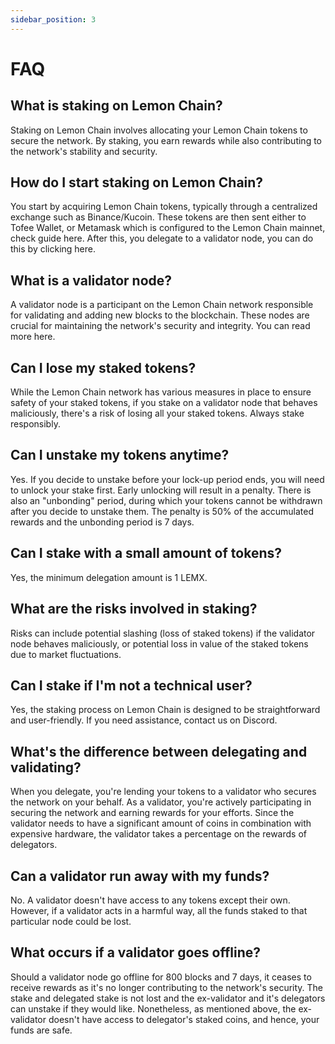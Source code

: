 ```yaml
---
sidebar_position: 3
---
```


# FAQ

## What is staking on Lemon Chain?

Staking on Lemon Chain involves allocating your Lemon Chain tokens to secure the network. By staking, you earn rewards while also contributing to the network's stability and security.

## How do I start staking on Lemon Chain?

You start by acquiring Lemon Chain tokens, typically through a centralized exchange such as Binance/Kucoin. These tokens are then sent either to Tofee Wallet, or Metamask which is configured to the Lemon Chain mainnet, check guide here. After this, you delegate to a validator node, you can do this by clicking here.

## What is a validator node?

A validator node is a participant on the Lemon Chain network responsible for validating and adding new blocks to the blockchain. These nodes are crucial for maintaining the network's security and integrity. You can read more here.

## Can I lose my staked tokens?

While the Lemon Chain network has various measures in place to ensure safety of your staked tokens, if you stake on a validator node that behaves maliciously, there's a risk of losing all your staked tokens. Always stake responsibly.

## Can I unstake my tokens anytime?

Yes. If you decide to unstake before your lock-up period ends, you will need to unlock your stake first. Early unlocking will result in a penalty. There is also an "unbonding" period, during which your tokens cannot be withdrawn after you decide to unstake them. The penalty is 50% of the accumulated rewards and the unbonding period is 7 days.

## Can I stake with a small amount of tokens?

Yes, the minimum delegation amount is 1 LEMX.

## What are the risks involved in staking?

Risks can include potential slashing (loss of staked tokens) if the validator node behaves maliciously, or potential loss in value of the staked tokens due to market fluctuations.

## Can I stake if I'm not a technical user?

Yes, the staking process on Lemon Chain is designed to be straightforward and user-friendly. If you need assistance, contact us on Discord.

## What's the difference between delegating and validating?

When you delegate, you're lending your tokens to a validator who secures the network on your behalf. As a validator, you're actively participating in securing the network and earning rewards for your efforts. Since the validator needs to have a significant amount of coins in combination with expensive hardware, the validator takes a percentage on the rewards of delegators.

## Can a validator run away with my funds?

No. A validator doesn't have access to any tokens except their own. However, if a validator acts in a harmful way, all the funds staked to that particular node could be lost.  

## What occurs if a validator goes offline?

Should a validator node go offline for 800 blocks and 7 days, it ceases to receive rewards as it's no longer contributing to the network's security. The stake and delegated stake is not lost and the ex-validator and it's delegators can unstake if they would like. Nonetheless, as mentioned above, the ex-validator doesn't have access to delegator's staked coins, and hence, your funds are safe.
